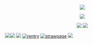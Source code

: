 
<p align="center">
  <img src="https://i.postimg.cc/cJv2zwKh/image.png">

</p>
<p align="center">
<img src="https://i.postimg.cc/kgP5PjB2/towapat.gif"> 
      
<p align="center">
<img src="https://i.postimg.cc/qBGycsfK/divider1.png">
<img src="https://i.postimg.cc/7YTyc1S6/hs68pm.png">

<img src="https://i.postimg.cc/BbJmbmxZ/white.png"><img src="https://i.postimg.cc/BbJmbmxZ/white.png"> <img src="https://i.postimg.cc/K8Kw6vxZ/blankwhite.png"> [![rentry](https://i.postimg.cc/W1Kd9xyC/Untitled-Artwork-1.png)]() [![strawpage](https://i.postimg.cc/KYMRCJSz/Untitled-Artwork-2.png)](https://elegiacal.straw.page) [![](https://i.postimg.cc/sXCvz7sJ/Untitled-Artwork-3.png)]()
